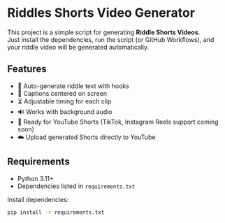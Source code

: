 # Riddles Shorts Video Generator

This project is a simple script for generating **Riddle Shorts Videos**.  
Just install the dependencies, run the script (or GitHub Workflows), and your riddle video will be generated automatically.

## Features
- 🧩 Auto-generate riddle text with hooks  
- 🎥 Captions centered on screen  
- ⏳ Adjustable timing for each clip  
- 🔊 Works with background audio  
- 📱 Ready for YouTube Shorts (TikTok, Instagram Reels support coming soon)  
- ☁️ Upload generated Shorts directly to YouTube  

## Requirements
- Python 3.11+
- Dependencies listed in `requirements.txt`

Install dependencies:
```bash
pip install -r requirements.txt
